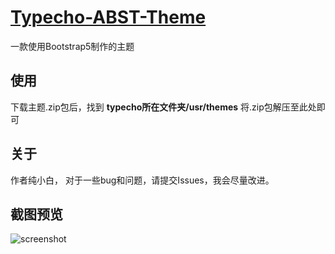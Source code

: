 # [Typecho-ABST-Theme](https://github.com/MSDJHD/Typecho-ABST-Theme/)

一款使用Bootstrap5制作的主题

## 使用

下载主题.zip包后，找到 **typecho所在文件夹/usr/themes**
将.zip包解压至此处即可

## 关于

作者纯小白，
对于一些bug和问题，请提交Issues，我会尽量改进。

## 截图预览
![screenshot](https://github.com/MSDJHD/Typecho-ABST-Theme/assets/110752331/7e4aca7a-e426-4192-b4a3-6d3acda3891a)
